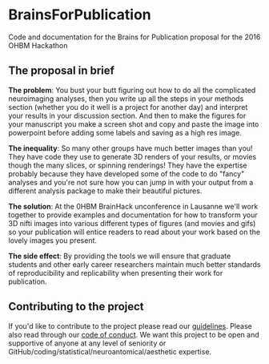 # BrainsForPublication
Code and documentation for the Brains for Publication proposal for the 2016 OHBM Hackathon 

## The proposal in brief

**The problem**: You bust your butt figuring out how to do all the complicated neuroimaging analyses, then you write up all the steps in your methods section (whether you do it well is a project for another day) and interpret your results in your discussion section. And then to make the figures for your manuscript you make a screen shot and copy and paste the image into powerpoint before adding some labels and saving as a high res image.

**The inequality**: So many other groups have much better images than you! They have code they use to generate 3D renders of your results, or movies though the many slices, or spinning renderings! They have the expertise probably because they have developed some of the code to do "fancy" analyses and you're not sure how you can jump in with your output from a different analysis package to make their beautiful pictures.

**The solution**: At the 0HBM BrainHack unconference in Lausanne we'll work together to provide examples and documentation for how to transform your 3D nifti images into various different types of figures (and movies and gifs) so your publication will entice readers to read about your work based on the lovely images you present.

**The side effect**: By providing the tools we will ensure that graduate students and other early career researchers maintain much better standards of reproducibility and replicability when presenting their work for publication.

## Contributing to the project

If you'd like to contribute to the project please read our [guidelines](https://github.com/KirstieJane/BrainsForPublication/blob/master/CONTRIBUTING.md). Please also read through our [code of conduct](https://github.com/KirstieJane/BrainsForPublication/blob/master/CODE_OF_CONDUCT.md). We want this project to be open and supportive of anyone at any level of seniority or GitHub/coding/statistical/neuroantomical/aesthetic expertise.
